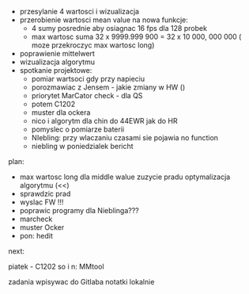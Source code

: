 - przesylanie 4 wartosci i wizualizacja
- przerobienie wartosci mean value na nowa funkcje:
	- 4 sumy posrednie aby osiagnac 16 fps dla 128 probek
	- max wartosc suma 32 x 9999.999 900 = 32 x 10 000, 000 000 ( moze przekroczyc max wartosc long)
- poprawienie mittelwert
- wizualizacja algorytmu
- spotkanie projektowe:
	- pomiar wartsoci gdy przy napieciu
	- porozmawiac z Jensem - jakie zmiany w HW ()
	- priorytet MarCator check - dla QS
	- potem C1202
	- muster dla ockera
	- nico i algorytm dla chin do 44EWR jak do HR
	- pomyslec o pomiarze baterii
	- NIebling: przy wlaczaniu czasami sie pojawia no function 
	- niebling w poniedzialek bericht

plan:
-  max wartosc long dla middle walue
	 zuzycie pradu
	 optymalizacja algorytmu (<<)
- sprawdzic prad
- wyslac FW !!!
- poprawic programy dla Nieblinga???
- marcheck
- muster Ocker
- pon: hedit

next:

 

piatek - C1202
so i n: MMtool


zadania wpisywac do Gitlaba
notatki lokalnie